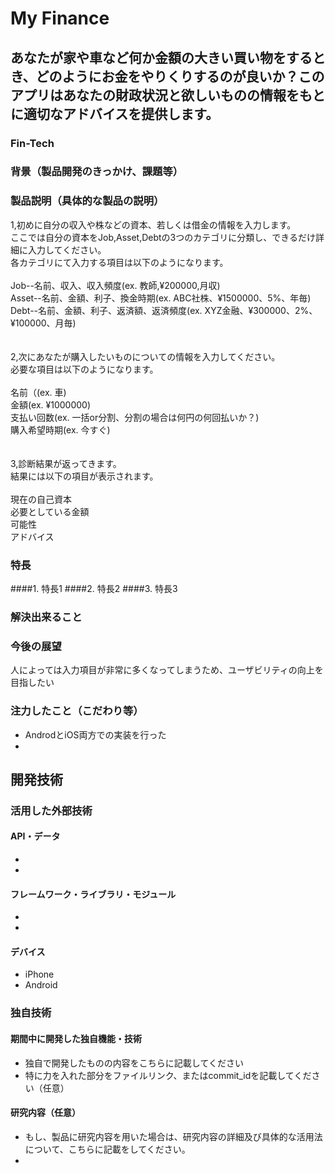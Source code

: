 # My Finance
## あなたが家や車など何か金額の大きい買い物をするとき、どのようにお金をやりくりするのが良いか？このアプリはあなたの財政状況と欲しいものの情報をもとに適切なアドバイスを提供します。
### Fin-Tech

### 背景（製品開発のきっかけ、課題等）


### 製品説明（具体的な製品の説明）
1,初めに自分の収入や株などの資本、若しくは借金の情報を入力します。<br>
ここでは自分の資本をJob,Asset,Debtの3つのカテゴリに分類し、できるだけ詳細に入力してください。<br>
各カテゴリにて入力する項目は以下のようになります。<br><br>
Job--名前、収入、収入頻度(ex. 教師,¥200000,月収)<br>
Asset--名前、金額、利子、換金時期(ex. ABC社株、¥1500000、5%、年毎)<br>
Debt--名前、金額、利子、返済額、返済頻度(ex. XYZ金融、¥300000、2%、¥100000、月毎)<br>
<br>
<br>
2,次にあなたが購入したいものについての情報を入力してください。<br>
必要な項目は以下のようになります。<br><br>
名前（(ex. 車)<br>
金額(ex. ¥1000000)<br>
支払い回数(ex. 一括or分割、分割の場合は何円の何回払いか？)<br>
購入希望時期(ex. 今すぐ)<br>
<br>
<br>
3,診断結果が返ってきます。<br>
結果には以下の項目が表示されます。<br><br>
現在の自己資本<br>
必要としている金額<br>
可能性<br>
アドバイス<br>




### 特長
####1. 特長1
####2. 特長2
####3. 特長3

### 解決出来ること

### 今後の展望
人によっては入力項目が非常に多くなってしまうため、ユーザビリティの向上を目指したい

### 注力したこと（こだわり等）
* AndrodとiOS両方での実装を行った
* 

## 開発技術
### 活用した外部技術
#### API・データ
* 
* 

#### フレームワーク・ライブラリ・モジュール
* 
* 

#### デバイス
* iPhone
* Android 

### 独自技術

#### 期間中に開発した独自機能・技術
* 独自で開発したものの内容をこちらに記載してください
* 特に力を入れた部分をファイルリンク、またはcommit_idを記載してください（任意）

#### 研究内容（任意）
* もし、製品に研究内容を用いた場合は、研究内容の詳細及び具体的な活用法について、こちらに記載をしてください。
* 
